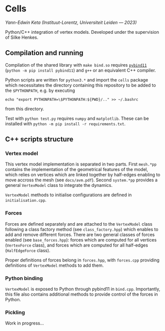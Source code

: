 # Cells
*Yann-Edwin Keta (Instituut-Lorentz, Universiteit Leiden — 2023)*

Python/C++ integration of vertex models. Developed under the supervision of Silke Henkes.

## Compilation and running

Compilation of the shared library with `make bind.so` requires [`pybind11`](https://pybind11.readthedocs.io) (`python -m pip install pybind11`) and `g++` or an equivalent C++ compiler.

Python scripts are written for `python3.*` and import the `cells` package which necessitates the directory containing this repository to be added to the `$PYTHONPATH`, e.g. by executing
```
echo "export PYTHONPATH=\$PYTHONPATH:${PWD}/.." >> ~/.bashrc
```
from this directory.

Test with `python test.py` requires `numpy` and `matplotlib`. These can be installed with `python -m pip install -r requirements.txt`.

## C++ scripts structure

### Vertex model

This vertex model implementation is separated in two parts. First `mesh.*pp` contains the implementation of the geometrical features of the model, which relies on vertices which are linked together by half-edges enabling to move accross the mesh (see `docs/avm.pdf`). Second `system.*pp` provides a general `VertexModel` class to integrate the dynamics.

`VertexModel` methods to initialise configurations are defined in `initialisation.cpp`.

### Forces

Forces are defined separately and are attached to the `VertexModel` class following a class factory method (see `class_factory.hpp`) which enables to add and remove different forces. There are two general classes of forces enabled (see `base_forces.hpp`): forces which are computed for all vertices (`VertexForce` class), and forces which are computed for all half-edges (`HalfEdgeForce` class).

Proper definitions of forces belong in `forces.hpp`, with `forces.cpp` providing definitions of `VertexModel` methods to add them.

### Python binding

`VertexModel` is exposed to Python through pybind11 in `bind.cpp`. Importantly, this file also contains additional methods to provide control of the forces in Python.

### Pickling

Work in progress...

